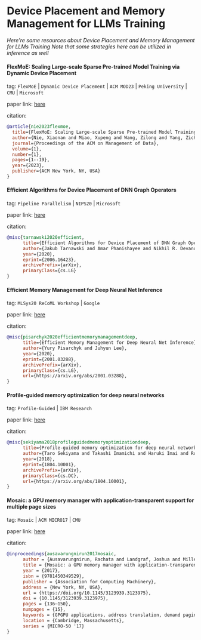 
# Device Placement and Memory Management for LLMs Training
*Here're some resources about Device Placement and Memory Management for LLMs Training*
*Note that some strategies here can be utilized in inference as well*


#### FlexMoE: Scaling Large-scale Sparse Pre-trained Model Training via Dynamic Device Placement

tag: `FlexMoE` | `Dynamic Device Placement` | `ACM MOD23` | `Peking University` | `CMU` | `Microsoft`

paper link: [here](https://arxiv.org/pdf/2304.03946)

citation:

```bibtex
@article{nie2023flexmoe,
  title={FlexMoE: Scaling Large-scale Sparse Pre-trained Model Training via Dynamic Device Placement},
  author={Nie, Xiaonan and Miao, Xupeng and Wang, Zilong and Yang, Zichao and Xue, Jilong and Ma, Lingxiao and Cao, Gang and Cui, Bin},
  journal={Proceedings of the ACM on Management of Data},
  volume={1},
  number={1},
  pages={1--19},
  year={2023},
  publisher={ACM New York, NY, USA}
}
```


#### Efficient Algorithms for Device Placement of DNN Graph Operators

tag: `Pipeline Parallelism` | `NIPS20` |  `Microsoft`

paper link: [here](https://proceedings.neurips.cc/paper/2020/file/b14680dec683e744ada1f2fe08614086-Paper.pdf)

citation:

```bibtex
@misc{tarnawski2020efficient,
      title={Efficient Algorithms for Device Placement of DNN Graph Operators}, 
      author={Jakub Tarnawski and Amar Phanishayee and Nikhil R. Devanur and Divya Mahajan and Fanny Nina Paravecino},
      year={2020},
      eprint={2006.16423},
      archivePrefix={arXiv},
      primaryClass={cs.LG}
}
```

#### Efficient Memory Management for Deep Neural Net Inference

tag: `MLSys20 ReCoML Workshop` | `Google`

paper link: [here](https://arxiv.org/pdf/2001.03288)

citation:

```bibtex
@misc{pisarchyk2020efficientmemorymanagementdeep,
      title={Efficient Memory Management for Deep Neural Net Inference}, 
      author={Yury Pisarchyk and Juhyun Lee},
      year={2020},
      eprint={2001.03288},
      archivePrefix={arXiv},
      primaryClass={cs.LG},
      url={https://arxiv.org/abs/2001.03288}, 
}
```


#### Profile-guided memory optimization for deep neural networks

tag: `Profile-Guided` | `IBM Research`

paper link: [here](https://arxiv.org/pdf/1804.10001)

citation:

```bibtex
@misc{sekiyama2018profileguidedmemoryoptimizationdeep,
      title={Profile-guided memory optimization for deep neural networks}, 
      author={Taro Sekiyama and Takashi Imamichi and Haruki Imai and Rudy Raymond},
      year={2018},
      eprint={1804.10001},
      archivePrefix={arXiv},
      primaryClass={cs.DC},
      url={https://arxiv.org/abs/1804.10001}, 
}
```


#### Mosaic: a GPU memory manager with application-transparent support for multiple page sizes

tag: `Mosaic` | `ACM MICRO17` | `CMU`

paper link: [here](https://dl.acm.org/doi/pdf/10.1145/3123939.3123975)

citation:

```bibtex
@inproceedings{ausavarungnirun2017mosaic,
      author = {Ausavarungnirun, Rachata and Landgraf, Joshua and Miller, Vance and Ghose, Saugata and Gandhi, Jayneel and Rossbach, Christopher J. and Mutlu, Onur},
      title = {Mosaic: a GPU memory manager with application-transparent support for multiple page sizes},
      year = {2017},
      isbn = {9781450349529},
      publisher = {Association for Computing Machinery},
      address = {New York, NY, USA},
      url = {https://doi.org/10.1145/3123939.3123975},
      doi = {10.1145/3123939.3123975},
      pages = {136–150},
      numpages = {15},
      keywords = {GPGPU applications, address translation, demand paging, graphics processing units, large pages, virtual memory management},
      location = {Cambridge, Massachusetts},
      series = {MICRO-50 '17}
}
```

